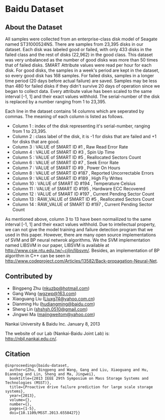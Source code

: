# Baidu Dataset

## About the Dataset

All samples were collected from an enterprise-class disk model of Seagate named ST31000524NS. There are samples from 23,395 disks in our dataset. Each disk was labeled good or failed, with only 433 disks in the failed class and the rest of disks (22,962) in the good class. This dataset was very unbalanced as the number of good disks was more than 50 times that of failed disks. SMART Attribute values were read per hour for each disk. For good disks, the samples in a week's period are kept in the dataset, so every good disk has 168 samples. For failed disks, samples in a longer time period (20 days before actual failure) are saved. Samples may be less than 480 for failed disks if they didn't survive 20 days of operation since we began to collect data.
Every attribute value has been scaled to the same interval [-1, 1] and their exact values withhold. The serial-number of the disk is replaced by a number ranging from 1 to 23,395.

Each line in the dataset contains 14 columns which are seperated by commas. The meaning of each column is listed as follows.

- Column 1 : index of the disk representing it's serial-number, ranging from 1 to 23,395.
- Column 2 : class label of the disk, it is -1 for disks that are failed and +1 for disks that are good.
- Column 3 : VALUE of SMART ID #1 , Raw Read Error Rate
- Column 4 : VALUE of SMART ID #3 , Spin Up Time
- Column 5 : VALUE of SMART ID #5 , Reallocated Sectors Count
- Column 6 : VALUE of SMART ID #7 , Seek Error Rate
- Column 7 : VALUE of SMART ID #9 , Power On Hours
- Column 8 : VALUE of SMART ID #187 , Reported Uncorrectable Errors
- Column 9 : VALUE of SMART ID #189 , High Fly Writes
- Column 10 : VALUE of SMART ID #194 , Temperature Celsius
- Column 11 : VALUE of SMART ID #195 , Hardware ECC Recovered
- Column 12 : VALUE of SMART ID #197 , Current Pending Sector Count
- Column 13 : RAW_VALUE of SMART ID #5 , Reallocated Sectors Count
- Column 14 : RAW_VALUE of SMART ID #197 , Current Pending Sector Count

As mentioned above, column 3 to 13 have been normailized to the same interval [-1, 1] and their exact values withhold. Due to intellectual property, we can not give the model training and failure detection program that we used in this paper. However, there are many open source implementations of SVM and BP neural netwrok algorithms. We the SVM implementation named LIBSVM in our paper, LIBSVM is available at http://www.csie.ntu.edu.tw/~cjlin/libsvm/. Besides, an implementation of BP algorithm in C++ can be seen in http://www.codeproject.com/Articles/13582/Back-propagation-Neural-Net.

## Contributed by

- Bingpeng Zhu (nkuzbp@hotmail.com)
- Gang Wang (wgzwp@163.com)
- Xiaoguang Liu (Liuxg74@yahoo.com.cn)
- Dianming Hu (hudiangming@baidu.com)
- Sheng Lin (shshsh.0510@gmail.com)
- Jingwei Ma (majingweitom@yahoo.com)

Nankai University & Baidu Inc.
January 8, 2013

The website of our Lab (Nankai-Baidu Joint Lab) is: http://nbjl.nankai.edu.cn/.

## Citation

```
@inproceedings{baidu-dataset,
  author={Zhu, Bingpeng and Wang, Gang and Liu, Xiaoguang and Hu, Dianming and Lin, Sheng and Ma, Jingwei},
  booktitle={2013 IEEE 29th Symposium on Mass Storage Systems and Technologies (MSST)},
  title={Proactive drive failure prediction for large scale storage systems},
  year={2013},
  volume={},
  number={},
  pages={1-5},
  doi={10.1109/MSST.2013.6558427}}
```
